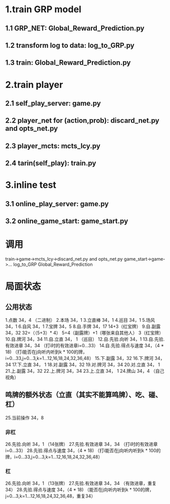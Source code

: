# 1.train GRP model
## 1.1 GRP_NET: Global_Reward_Prediction.py
## 1.2 transform log to data: log_to_GRP.py
## 1.3 train: Global_Reward_Prediction.py
# 2.train player
## 2.1 self_play_server: game.py
## 2.2 player_net for (action,prob): discard_net.py and opts_net.py
## 2.3 player_mcts: mcts_lcy.py
## 2.4 tarin(self_play): train.py
# 3.inline test
## 3.1 online_play_server: game.py
## 3.2 online_game_start: game_start.py

# 调用
train->game->mcts_lcy->discard_net.py and opts_net.py
game_start->game->...
log_to_GRP
Global_Reward_Prediction

# 局面状态
## 公用状态
1.点数 34，4 （二进制）
2.本场 34，1
3.立直棒 34，1
4.巡目 34，1
5.场风 34，1
6.自风 34，1
7.宝牌 34，5
8.自.手牌 34，17 14+3（红宝牌）
9.自.副露 34，32 32=（（5+3）* 4） 5=4（副露牌）+1（哪张来自其他人） 3（红宝牌）
10.自.牌河 34，34
11.自.立直 34， 1 （巡目）
12.自.先验.向听 34，1
13.自.先验.有效进章 34，34 （打i时的有效进章i=0...33）
14.自.先验.得点与速度 34，（4 * 18) （打i能否在j向听内听到k * 100的牌，i=0...33,j=0...3,k=1...12,16,18,24,32,36,48） 
15.下.副露 34，32 
16.下.牌河 34，34
17.下.立直 34， 1
18.对.副露 34，32
19.对.牌河 34，34
20.对.立直 34， 1
21.上.副露 34，32
22.上.牌河 34，34
23.上.立直 34， 1
24.牌山 34，4 （自己视角）
## 鸣牌的额外状态（立直（其实不能算鸣牌）、吃、碰、杠）
25.当前操作 34，8
### 非杠
26.先验.向听 34，1 （14张牌）
27.先验.有效进章 34，34 （打i时的有效进章i=0...33）
28.先验.得点与速度 34，（4 * 18) （打i能否在j向听内听到k * 100的牌，i=0...33,j=0...3,k=1...12,16,18,24,32,36,48）
### 杠
26.先验.向听 34，1 （13张牌）
27.先验.有效进章 34，34 （有效进章，重复34）
28.先验.得点与速度 34，（4 * 18) （能否在j向听内听到k * 100的牌，j=0...3,k=1...12,16,18,24,32,36,48，重复34）